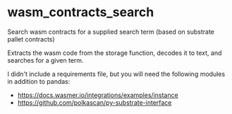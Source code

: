 # wasm_contracts_search
Search wasm contracts for a supplied search term (based on substrate pallet contracts)

Extracts the wasm code from the storage function, decodes it to text, and searches for a given term.

I didn't include a requirements file, but you will need the following modules in addition to pandas:
* https://docs.wasmer.io/integrations/examples/instance
* https://github.com/polkascan/py-substrate-interface
